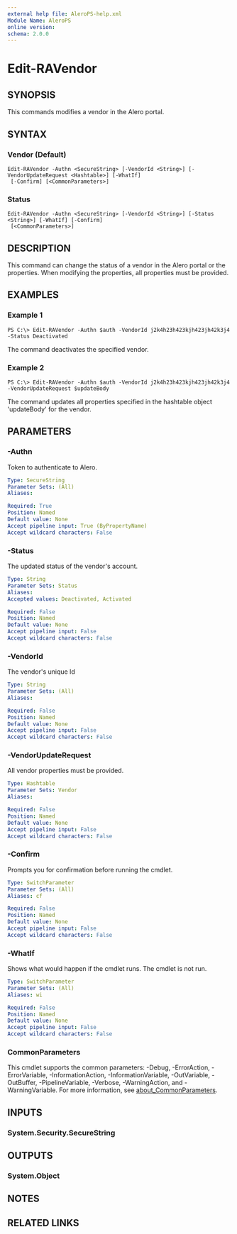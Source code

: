 ```yaml
---
external help file: AleroPS-help.xml
Module Name: AleroPS
online version:
schema: 2.0.0
---
```


# Edit-RAVendor

## SYNOPSIS
This commands modifies a vendor in the Alero portal.

## SYNTAX

### Vendor (Default)
```
Edit-RAVendor -Authn <SecureString> [-VendorId <String>] [-VendorUpdateRequest <Hashtable>] [-WhatIf]
 [-Confirm] [<CommonParameters>]
```

### Status
```
Edit-RAVendor -Authn <SecureString> [-VendorId <String>] [-Status <String>] [-WhatIf] [-Confirm]
 [<CommonParameters>]
```

## DESCRIPTION
This command can change the status of a vendor in the Alero portal or the properties.
When modifying the properties, all properties must be provided.

## EXAMPLES

### Example 1
```
PS C:\> Edit-RAVendor -Authn $auth -VendorId j2k4h23h423kjh423jh42k3j4 -Status Deactivated
```

The command deactivates the specified vendor.

### Example 2
```
PS C:\> Edit-RAVendor -Authn $auth -VendorId j2k4h23h423kjh423jh42k3j4 -VendorUpdateRequest $updateBody
```

The command updates all properties specified in the hashtable object 'updateBody' for the vendor.

## PARAMETERS

### -Authn
Token to authenticate to Alero.

```yaml
Type: SecureString
Parameter Sets: (All)
Aliases:

Required: True
Position: Named
Default value: None
Accept pipeline input: True (ByPropertyName)
Accept wildcard characters: False
```

### -Status
The updated status of the vendor's account.

```yaml
Type: String
Parameter Sets: Status
Aliases:
Accepted values: Deactivated, Activated

Required: False
Position: Named
Default value: None
Accept pipeline input: False
Accept wildcard characters: False
```

### -VendorId
The vendor's unique Id

```yaml
Type: String
Parameter Sets: (All)
Aliases:

Required: False
Position: Named
Default value: None
Accept pipeline input: False
Accept wildcard characters: False
```

### -VendorUpdateRequest
All vendor properties must be provided.

```yaml
Type: Hashtable
Parameter Sets: Vendor
Aliases:

Required: False
Position: Named
Default value: None
Accept pipeline input: False
Accept wildcard characters: False
```

### -Confirm
Prompts you for confirmation before running the cmdlet.

```yaml
Type: SwitchParameter
Parameter Sets: (All)
Aliases: cf

Required: False
Position: Named
Default value: None
Accept pipeline input: False
Accept wildcard characters: False
```

### -WhatIf
Shows what would happen if the cmdlet runs. The cmdlet is not run.

```yaml
Type: SwitchParameter
Parameter Sets: (All)
Aliases: wi

Required: False
Position: Named
Default value: None
Accept pipeline input: False
Accept wildcard characters: False
```

### CommonParameters
This cmdlet supports the common parameters: -Debug, -ErrorAction, -ErrorVariable, -InformationAction, -InformationVariable, -OutVariable, -OutBuffer, -PipelineVariable, -Verbose, -WarningAction, and -WarningVariable. For more information, see [about_CommonParameters](http://go.microsoft.com/fwlink/?LinkID=113216).

## INPUTS

### System.Security.SecureString
## OUTPUTS

### System.Object
## NOTES

## RELATED LINKS
